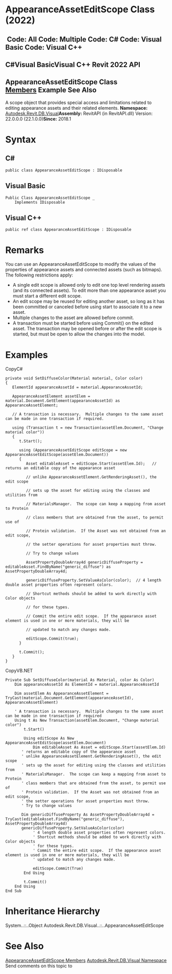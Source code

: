 # AppearanceAssetEditScope Class (2022)

﻿
 Code: All Code: Multiple Code: C# Code: Visual Basic Code: Visual C++   
---  
C#Visual BasicVisual C++
Revit 2022 API  
---  
AppearanceAssetEditScope Class  
[Members](e890c820-91e5-bd5e-bbf3-dae89fe0dae6.md "AppearanceAssetEditScope Members") Example See Also  
---  
A scope object that provides special access and limitations related to editing appearance assets and their related elements. 
**Namespace:** [Autodesk.Revit.DB.Visual](f5a10581-6ac2-be19-0e32-f87d05bc8b83.md "Autodesk.Revit.DB.Visual Namespace")**Assembly:** RevitAPI (in RevitAPI.dll) Version: 22.0.0.0 (22.1.0.0)**Since:** 2018.1 
# Syntax
C#  
---  
```text
public class AppearanceAssetEditScope : IDisposable
```
  
Visual Basic  
---  
```text
Public Class AppearanceAssetEditScope _
	Implements IDisposable
```
  
Visual C++  
---  
```text
public ref class AppearanceAssetEditScope : IDisposable
```
  
# Remarks
You can use an AppearanceAssetEditScope to modify the values of the properties of appearance assets and connected assets (such as bitmaps). The following restrictions apply: 
  * A single edit scope is allowed only to edit one top level rendering assets (and its connected assets). To edit more than one appearance asset you must start a different edit scope.
  * An edit scope may be reused for editing another asset, so long as it has been committed or canceled before using start to associate it to a new asset.
  * Multiple changes to the asset are allowed before commit.
  * A transaction must be started before using Commit() on the edited asset. The transaction may be opened before or after the edit scope is started, but must be open to allow the changes into the model.

# Examples
CopyC#
```text
private void SetDiffuseColor(Material material, Color color)
{
   ElementId appearanceAssetId = material.AppearanceAssetId;

   AppearanceAssetElement assetElem = material.Document.GetElement(appearanceAssetId) as AppearanceAssetElement;

   // A transaction is necessary.  Multiple changes to the same asset can be made in one transaction if required.

   using (Transaction t = new Transaction(assetElem.Document, "Change material color"))
   {
      t.Start();

      using (AppearanceAssetEditScope editScope = new AppearanceAssetEditScope(assetElem.Document))
      {
         Asset editableAsset = editScope.Start(assetElem.Id);   // returns an editable copy of the appearance asset

         // unlike AppearanceAssetElement.GetRenderingAsset(), the edit scope

         // sets up the asset for editing using the classes and utilities from

         // MaterialsManager.  The scope can keep a mapping from asset to Protein

         // class members that are obtained from the asset, to permit use of

         // Protein validation.  If the Asset was not obtained from an edit scope,

         // the setter operations for asset properties must throw.

         // Try to change values

         AssetPropertyDoubleArray4d genericDiffuseProperty = editableAsset.FindByName("generic_diffuse") as AssetPropertyDoubleArray4d;

         genericDiffuseProperty.SetValueAsColor(color);  // 4 length double asset properties often represent colors.

         // Shortcut methods should be added to work directly with Color objects

         // for these types.

         // Commit the entire edit scope.  If the appearance asset element is used in one or more materials, they will be

         // updated to match any changes made.

         editScope.Commit(true);
      }

      t.Commit();
   }
}
```

CopyVB.NET
```text
Private Sub SetDiffuseColor(material As Material, color As Color)
    Dim appearanceAssetId As ElementId = material.AppearanceAssetId

    Dim assetElem As AppearanceAssetElement = TryCast(material.Document.GetElement(appearanceAssetId), AppearanceAssetElement)

    ' A transaction is necessary.  Multiple changes to the same asset can be made in one transaction if required
    Using t As New Transaction(assetElem.Document, "Change material color")
        t.Start()

        Using editScope As New AppearanceAssetEditScope(assetElem.Document)
            Dim editableAsset As Asset = editScope.Start(assetElem.Id)
       ' returns an editable copy of the appearance asset
       ' unlike AppearanceAssetElement.GetRenderingAsset(), the edit scope
       ' sets up the asset for editing using the classes and utilities from
       ' MaterialsManager.  The scope can keep a mapping from asset to Protein
       ' class members that are obtained from the asset, to permit use of
       ' Protein validation.  If the Asset was not obtained from an edit scope,
       ' the setter operations for asset properties must throw.
       ' Try to change values

       Dim genericDiffuseProperty As AssetPropertyDoubleArray4d = TryCast(editableAsset.FindByName("generic_diffuse"), AssetPropertyDoubleArray4d)
       genericDiffuseProperty.SetValueAsColor(color)
            ' 4 length double asset properties often represent colors.
            ' Shortcut methods should be added to work directly with Color objects
            ' for these types.
            ' Commit the entire edit scope.  If the appearance asset element is used in one or more materials, they will be
            ' updated to match any changes made.

            editScope.Commit(True)
        End Using

        t.Commit()
    End Using
End Sub
```

# Inheritance Hierarchy
System..::..Object Autodesk.Revit.DB.Visual..::..AppearanceAssetEditScope
# See Also
[AppearanceAssetEditScope Members](e890c820-91e5-bd5e-bbf3-dae89fe0dae6.md "AppearanceAssetEditScope Members")
[Autodesk.Revit.DB.Visual Namespace](f5a10581-6ac2-be19-0e32-f87d05bc8b83.md "Autodesk.Revit.DB.Visual Namespace")
Send comments on this topic to 